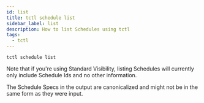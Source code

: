```yaml
---
id: list
title: tctl schedule list
sidebar_label: list
description: How to list Schedules using tctl
tags:
  - tctl
---
```


```shell
tctl schedule list
```

Note that if you're using Standard Visibility, listing Schedules will currently only include Schedule Ids and no other information.

The Schedule Specs in the output are canonicalized and might not be in the same form as they were input.
